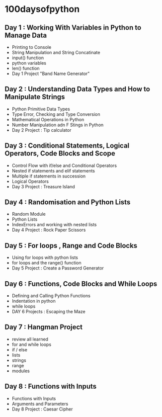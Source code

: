 # 100daysofpython

## Day 1 : Working With Variables in Python to Manage Data 

- Printing to Console
- String Manipulation and String Concatinate
- input() function 
- python variables
- len() function
- Day 1 Project "Band Name Generator"

## Day 2 : Understanding Data Types and How to Manipulate Strings

- Python Primitive Data Types
- Type Error, Checking and Type Conversion
- Mathematical Operations in Python
- Number Manipulation adn F Stings in Python
- Day 2 Project : Tip calculator

## Day 3 : Conditional Statements, Logical Operators, Code Blocks and Scope

- Control Flow with if/else and Conditional Operators
- Nested if statements and elif statements
- Multiple if statements in succession
- Logical Operators
- Day 3 Project : Treasure Island

## Day 4 : Randomisation and Python Lists

- Random Module
- Python Lists
- IndexErrors and working with nested lists
- Day 4 Project : Rock Paper Scissors

## Day 5 : For loops , Range and Code Blocks

- Using for loops with python lists
- for loops and the range() function
- Day 5 Project : Create a Password Generator

## Day 6 : Functions, Code Blocks and While Loops

- Defining and Calling Python Functions
- Indentation in python
- while loops
- DAY 6 Projects : Escaping the Maze

## Day 7 : Hangman Project

- review all learned
- for and while loops
- if / else
- lists
- strings
- range
- modules

## Day 8 : Functions with Inputs

- Functions with Inputs
- Arguments and Parameters
- Day 8 Project : Caesar Cipher
